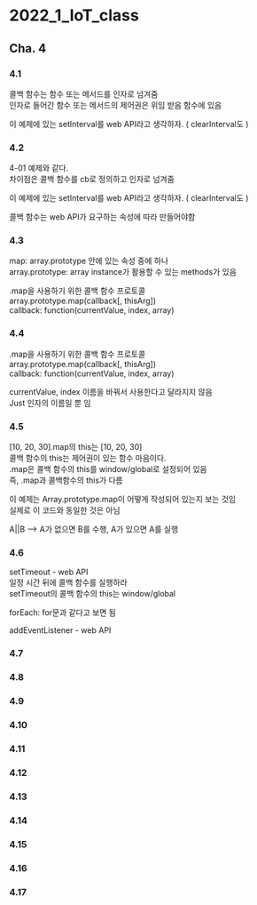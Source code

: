 # 2022_1_IoT_class

## Cha. 4


### 4.1
콜백 함수는 함수 또는 메서드를 인자로 넘겨줌  
인자로 들어간 함수 또는 메서드의 제어권은 위임 받음 함수에 있음  

이 예제에 있는 setInterval를 web API라고 생각하자.  ( clearInterval도 )  


### 4.2 
4-01 예제와 같다.  
차이점은 콜백 함수를 cb로 정의하고 인자로 넘겨줌  

이 예제에 있는 setInterval를 web API라고 생각하자.  ( clearInterval도 )  

콜백 함수는 web API가 요구하는 속성에 따라 만들어야함  


### 4.3
map: array.prototype 안에 있는 속성 중에 하나  
array.prototype: array instance가 활용할 수 있는 methods가 있음  

.map을 사용하기 위한 콜백 함수 프로토콜   
array.prototype.map(callback[, thisArg])  
callback: function(currentValue, index, array)  


### 4.4
.map을 사용하기 위한 콜백 함수 프로토콜   
array.prototype.map(callback[, thisArg])  
callback: function(currentValue, index, array)  
 
currentValue, index 이름을 바꿔서 사용한다고 달라지지 않음  
Just 인자의 이름일 뿐 임  

### 4.5
[10, 20, 30].map의 this는 [10, 20, 30]  
콜백 함수의 this는 제어권이 있는 함수 마음이다.  
.map은 콜백 함수의 this를 window/global로 설정되어 있음   
즉, .map과 콜백함수의 this가 다름  

이 예제는 Array.prototype.map이 어떻게 작성되어 있는지 보는 것임  
실제로 이 코드와 동일한 것은 아님  

A||B  --> A가 없으면 B를 수행, A가 있으면 A를 실행  

### 4.6
setTimeout - web API  
일정 시간 뒤에 콜백 함수를 실행하라  
setTimeout의 콜백 함수의 this는 window/global  

forEach: for문과 같다고 보면 됨  

addEventListener - web API  

### 4.7


### 4.8


### 4.9


### 4.10


### 4.11


### 4.12


### 4.13


### 4.14


### 4.15


### 4.16


### 4.17
